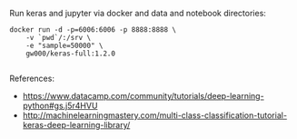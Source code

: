 
Run keras and jupyter via docker and data and notebook directories:
```
docker run -d -p=6006:6006 -p 8888:8888 \
    -v `pwd`/:/srv \
    -e "sample=50000" \
    gw000/keras-full:1.2.0
                
```

References:
* https://www.datacamp.com/community/tutorials/deep-learning-python#gs.j5r4HVU
* http://machinelearningmastery.com/multi-class-classification-tutorial-keras-deep-learning-library/